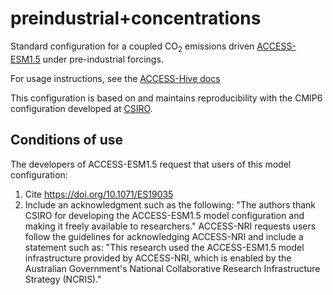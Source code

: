 # preindustrial+concentrations
Standard configuration for a coupled CO<sub>2</sub> emissions driven [ACCESS-ESM1.5](https://github.com/ACCESS-NRI/ACCESS-ESM1.5) under pre-industrial forcings.

For usage instructions, see the [ACCESS-Hive docs](https://access-hive.org.au/models/run-a-model/run-access-esm/)

This configuration is based on and maintains reproducibility with the CMIP6 configuration developed at [CSIRO](https://www.csiro.au/en/research/environmental-impacts/climate-change/climate-science-centre).

## Conditions of use

The developers of ACCESS-ESM1.5 request that users of this model configuration:
1. Cite https://doi.org/10.1071/ES19035
2. Include an acknowledgment such as the following:
   "The authors thank CSIRO for developing the ACCESS-ESM1.5 model configuration and making it freely available to researchers."
   ACCESS-NRI requests users follow the guidelines for acknowledging ACCESS-NRI and include a statement such as:
   "This research used the ACCESS-ESM1.5 model infrastructure provided by ACCESS-NRI, which is enabled by the Australian Government's National Collaborative Research Infrastructure Strategy (NCRIS)."


